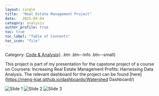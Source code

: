 ```yaml
---
layout: single
title:  "Real Estate Management Project"
date:   2025-04-04
category: analysis
author_profile: true
toc: true
toc_label: "Table of Contents"
toc_icon: "file"
---
```

Category: [Code & Analysis](https://meng-kiat.github.io/analysis/){: .btn .btn--info .btn--small}

This project is part of my presentation for the capstone project of a course on Coursera: Increasing Real Estate Management Profits: Harnessing Data Analysis. The relevant dashboard for the project can be found [here](https://meng-kiat.github.io/dashboards/Watershed Dashboard/)

![Slide 1](/assets/images/proposal/Slide3.png)
![Slide 2](/assets/images/proposal/Slide4.png)
![Slide 3](/assets/images/proposal/Slide5.png)